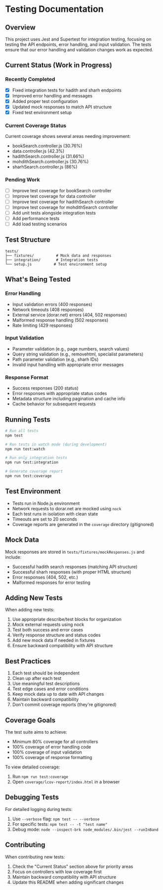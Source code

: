 # Testing Documentation

## Overview
This project uses Jest and Supertest for integration testing, focusing on testing the API endpoints, error handling, and input validation. The tests ensure that our error handling and validation changes work as expected.

## Current Status (Work in Progress)

### Recently Completed
- [x] Fixed integration tests for hadith and sharh endpoints
- [x] Improved error handling and messages
- [x] Added proper test configuration
- [x] Updated mock responses to match API structure
- [x] Fixed test environment setup

### Current Coverage Status
Current coverage shows several areas needing improvement:
- bookSearch.controller.js (30.76%)
- data.controller.js (42.3%)
- hadithSearch.controller.js (31.66%)
- mohdithSearch.controller.js (30.76%)
- sharhSearch.controller.js (86%)

### Pending Work
- [ ] Improve test coverage for bookSearch controller
- [ ] Improve test coverage for data controller
- [ ] Improve test coverage for hadithSearch controller
- [ ] Improve test coverage for mohdithSearch controller
- [ ] Add unit tests alongside integration tests
- [ ] Add performance tests
- [ ] Add load testing scenarios

## Test Structure

```
tests/
├── fixtures/          # Mock data and responses
├── integration/       # Integration tests
└── setup.js          # Test environment setup
```

## What's Being Tested

### Error Handling
- Input validation errors (400 responses)
- Network timeouts (408 responses)
- External service (dorar.net) errors (404, 502 responses)
- Malformed response handling (502 responses)
- Rate limiting (429 responses)

### Input Validation
- Parameter validation (e.g., page numbers, search values)
- Query string validation (e.g., removehtml, specialist parameters)
- Path parameter validation (e.g., sharh IDs)
- Invalid input handling with appropriate error messages

### Response Format
- Success responses (200 status)
- Error responses with appropriate status codes
- Metadata structure including pagination and cache info
- Cache behavior for subsequent requests

## Running Tests

```bash
# Run all tests
npm test

# Run tests in watch mode (during development)
npm run test:watch

# Run only integration tests
npm run test:integration

# Generate coverage report
npm run test:coverage
```

## Test Environment

- Tests run in Node.js environment
- Network requests to dorar.net are mocked using `nock`
- Each test runs in isolation with clean state
- Timeouts are set to 20 seconds
- Coverage reports are generated in the `coverage` directory (gitignored)

## Mock Data

Mock responses are stored in `tests/fixtures/mockResponses.js` and include:
- Successful hadith search responses (matching API structure)
- Successful sharh responses (with proper HTML structure)
- Error responses (404, 502, etc.)
- Malformed responses for error testing

## Adding New Tests

When adding new tests:
1. Use appropriate describe/test blocks for organization
2. Mock external requests using nock
3. Test both success and error cases
4. Verify response structure and status codes
5. Add new mock data if needed in fixtures
6. Ensure backward compatibility with API structure

## Best Practices

1. Each test should be independent
2. Clean up after each test
3. Use meaningful test descriptions
4. Test edge cases and error conditions
5. Keep mock data up to date with API changes
6. Maintain backward compatibility
7. Don't commit coverage reports (they're gitignored)

## Coverage Goals

The test suite aims to achieve:
- Minimum 80% coverage for all controllers
- 100% coverage of error handling code
- 100% coverage of input validation
- 100% coverage of response formatting

To view detailed coverage:
1. Run `npm run test:coverage`
2. Open `coverage/lcov-report/index.html` in a browser

## Debugging Tests

For detailed logging during tests:
1. Use `--verbose` flag: `npm test -- --verbose`
2. For specific tests: `npm test -- -t "test name"`
3. Debug mode: `node --inspect-brk node_modules/.bin/jest --runInBand`

## Contributing

When contributing new tests:
1. Check the "Current Status" section above for priority areas
2. Focus on controllers with low coverage first
3. Maintain backward compatibility with API structure
4. Update this README when adding significant changes
